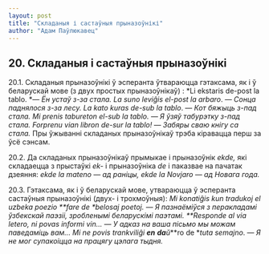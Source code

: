 ```yaml
---
layout: post
title: "Складаныя і састаўныя прыназоўнікі"
author: "Адам Паўлюкавец"
---
```



## 20. Складаныя і састаўныя прыназоўнікі

20.1. Складаныя прыназоўнікі ў эсперанта ўтвараюцца гэтаксама, як і ў
беларускай мове (з двух простых прыназоўнікаў) : *Li ekstaris de-post
la tablo. *— *Ён устаў з-за стала. La suno leviĝis el-post la arbaro*. —
*Сонца паднялося з-за лесу. La kato kuras de-sub la tablo*. — *Кот
бяжыць з-пад стала. Mi prenis tabureton el-sub la tablo. — Я ўзяў
табурэтку з-пад стала. Forprenu vian libron de-sur la tablo!* —
*Забяры сваю кнігу са стала.* Пры ўжыванні складаных прыназоўнікаў
трэба кіравацца перш за ўсё сэнсам.

20.2. Да складаных прыназоўнікаў прымыкае і прыназоўнік *ekde,* які
складаецца з прыстаўкі *ek-* і прыназоўніка *de* і паказвае на
пачатак дзеяння: *ekde la mateno* — *ад раніцы, ekde la Novjaro* —
*ад Новага года.*

20.3. Гэтаксама, як і ў беларускай мове, утвараюцца ў эсперанта
састаўныя прыназоўнікі (двух- і трохмоўныя): *Mi konatiĝis kun
tradukoj el uzbeka poezio **fare de **belosaj poetoj*. — *Я пазнаёміўся
з перакладамі ўзбекскай паэзіі, зробленымі беларускімі паэтамі.
**Responde al **via letero, ni povas informi vin*... — *У адказ на ваша
пісьмо мы можам паведаміць вам... Mi ne povis trankviliĝi **en****
****da****ŭ****ro de **tuta semajno*. — *Я не мог супакоіцца на працягу
цэлага тыдня.*
